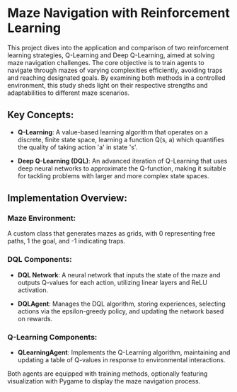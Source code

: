 # Maze Navigation with Reinforcement Learning

This project dives into the application and comparison of two reinforcement learning strategies, Q-Learning and Deep Q-Learning, aimed at solving maze navigation challenges. The core objective is to train agents to navigate through mazes of varying complexities efficiently, avoiding traps and reaching designated goals. By examining both methods in a controlled environment, this study sheds light on their respective strengths and adaptabilities to different maze scenarios.

## Key Concepts:

- **Q-Learning**: A value-based learning algorithm that operates on a discrete, finite state space, learning a function Q(s, a) which quantifies the quality of taking action 'a' in state 's'.

- **Deep Q-Learning (DQL)**: An advanced iteration of Q-Learning that uses deep neural networks to approximate the Q-function, making it suitable for tackling problems with larger and more complex state spaces.

## Implementation Overview:

### Maze Environment: 

A custom class that generates mazes as grids, with 0 representing free paths, 1 the goal, and -1 indicating traps.

### DQL Components:

- **DQL Network**: A neural network that inputs the state of the maze and outputs Q-values for each action, utilizing linear layers and ReLU activation.

- **DQLAgent**: Manages the DQL algorithm, storing experiences, selecting actions via the epsilon-greedy policy, and updating the network based on rewards.

### Q-Learning Components:

- **QLearningAgent**: Implements the Q-Learning algorithm, maintaining and updating a table of Q-values in response to environmental interactions.

Both agents are equipped with training methods, optionally featuring visualization with Pygame to display the maze navigation process.


